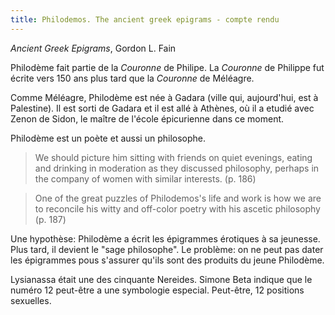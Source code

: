 ```yaml
---
title: Philodemos. The ancient greek epigrams - compte rendu
---
```


*Ancient Greek Epigrams*, Gordon L. Fain

Philodème fait partie de la *Couronne* de Philipe. 
La *Couronne* de Philippe fut écrite vers 150 ans plus tard que la *Couronne* de Méléagre.

Comme Méléagre, Philodème est née à Gadara (ville qui, aujourd'hui, est à Palestine). Il est sorti de Gadara et il est allé à Athènes, où il a etudié avec Zenon de Sidon, le maître de l'école épicurienne dans ce moment.

Philodème est un poète et aussi un philosophe.

> We should picture him sitting with friends on quiet evenings, eating and drinking in moderation as they discussed philosophy, perhaps in the company of women with similar interests. (p. 186)

> One of the great puzzles of Philodemos's life and work is how we are to reconcile his witty and off-color poetry with his ascetic philosophy (p. 187)

Une hypothèse: Philodème a écrit les épigrammes érotiques à sa jeunesse. Plus tard, il devient le "sage philosophe".
Le problème: on ne peut pas dater les épigrammes pous s'assurer qu'ils sont des produits du jeune Philodème.

Lysianassa était une des cinquante Nereides. Simone Beta indique que le numéro 12 peut-être a une symbologie especial. Peut-être, 12 positions sexuelles. 